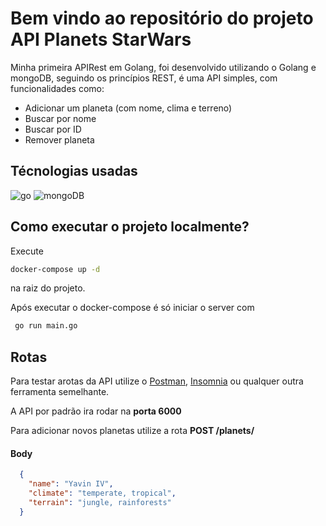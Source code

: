 # Bem vindo ao repositório do projeto API Planets StarWars

Minha primeira APIRest em Golang, foi desenvolvido utilizando o Golang e mongoDB, seguindo os princípios REST, é uma API simples, com funcionalidades como:
- Adicionar um planeta (com nome, clima e terreno)
- Buscar por nome
- Buscar por ID
- Remover planeta

## Técnologias usadas

<section>
  <img src="https://img.shields.io/badge/Go-00ADD8?style=for-the-badge&logo=go&logoColor=white" alt="go">
  <img src="https://img.shields.io/badge/MongoDB-4EA94B?style=for-the-badge&logo=mongodb&logoColor=white" alt="mongoDB">
</section>

## Como executar o projeto localmente?

Execute
```bash
docker-compose up -d
```
na raiz do projeto.

Após executar o docker-compose é só iniciar o server com
```bash
 go run main.go
```

## Rotas

Para testar arotas da API utilize o [Postman](https://www.postman.com/), [Insomnia](https://insomnia.rest/) ou qualquer outra ferramenta semelhante.

A API por padrão ira rodar na **porta 6000**

Para adicionar novos planetas utilize a rota **POST   /planets/**

#### Body

```json
  {
    "name": "Yavin IV",
    "climate": "temperate, tropical",
    "terrain": "jungle, rainforests"
  }
```

